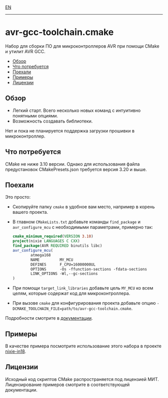 [EN]

----------------

# avr-gcc-toolchain.cmake

Набор для сборки ПО для микроконтроллеров AVR при помощи CMake и утилит AVR GCC.

- [Обзор](#обзор)
- [Что потребуется](#что-потребуется)
- [Поехали](#поехали)
- [Примеры](#примеры)
- [Лицензии](#лицензии)

## Обзор

- Легкий старт. Всего несколько новых команд с интуитивно понятными опциями.
- Возможность создавать библиотеки.

Нет и пока не планируется поддержка загрузки прошивки в микроконтроллер.


## Что потребуется

CMake не ниже 3.10 версии. Однако для использования файла предустановок CMakePresets.json требуется версия 3.20 и выше.


## Поехали

Это просто:

- Скопируйте папку `cmake` в удобное вам место, например в корень вашего проекта.
- В главном `CMakeLists.txt` добавьте команды `find_package` и `avr_configure_mcu` с необходимыми параметрами, примерно так:

  ```cmake
  cmake_minimum_required(VERSION 3.10)
  project(nixie LANGUAGES C CXX)
  find_package(AVR REQUIRED binutils libc)
  avr_configure_mcu(
          atmega168
          NAME         MY_MCU
          DEFINES      F_CPU=16000000UL
          OPTIONS      -Os -ffunction-sections -fdata-sections
          LINK_OPTIONS -Wl,--gc-sections
  )
  ```

- При помощи `target_link_libraries` добавьте цель `MY_MCU` ко всем целям, которые содержат код для микроконтроллера.
- При вызове `cmake` для конфигурирования проекта добавьте опцию `-DCMAKE_TOOLCHAIN_FILE=path/to/avr-gcc-toolchain.cmake`.

Подробности смотрите в [документации][doc].


## Примеры

В качестве примера посмотрите использование этого набора в проекте [nixie-in18].


## Лицензии

Исходный код скриптов CMake распространяется под лицензией МИТ. Лицензирование примеров смотрите в соответствующей документации.


[EN]: ../README.md
[doc]: USAGE_ru.md "Как использовать"

[nixie-in18]: https://github.com/u-235/nixie-in18
